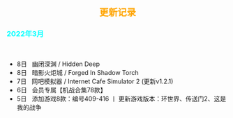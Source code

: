 <head>
          <!-- Place your kit's code here -->
          <script src="https://kit.fontawesome.com/911b022eab.js" crossorigin="anonymous"></script>
</head>

<h2><center><i class="fa-regular fa-calendar-days"></i> &nbsp;<font color=orange>更新记录</font><center></h2>

<h3><font color=cyan>2022年3月</font></h3><br>

* 8日   &nbsp;&nbsp;幽闭深渊 / Hidden Deep
* 8日   &nbsp;&nbsp;暗影火炬城 / Forged In Shadow Torch
* 7日   &nbsp;&nbsp;网吧模拟器 / Internet Cafe Simulator 2 (更新v1.2.1)
* 6日   &nbsp;&nbsp;会员专属【机战合集78款】
* 5日   &nbsp;&nbsp;添加游戏8款：编号409-416 丨 更新游戏版本：环世界、传送门2、这是我的战争